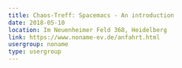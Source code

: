 ```yaml
---
title: Chaos-Treff: Spacemacs - An introduction
date: 2018-05-10
location: Im Neuenheimer Feld 368, Heidelberg
link: https://www.noname-ev.de/anfahrt.html
usergroup: noname
type: usergroup
---
```

